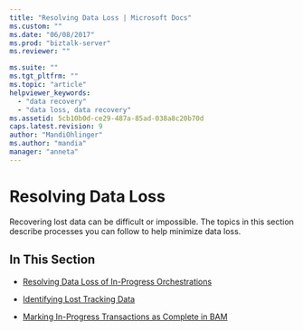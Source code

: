 ```yaml
---
title: "Resolving Data Loss | Microsoft Docs"
ms.custom: ""
ms.date: "06/08/2017"
ms.prod: "biztalk-server"
ms.reviewer: ""

ms.suite: ""
ms.tgt_pltfrm: ""
ms.topic: "article"
helpviewer_keywords: 
  - "data recovery"
  - "data loss, data recovery"
ms.assetid: 5cb10b0d-ce29-487a-85ad-038a8c20b70d
caps.latest.revision: 9
author: "MandiOhlinger"
ms.author: "mandia"
manager: "anneta"
---
```

# Resolving Data Loss
Recovering lost data can be difficult or impossible. The topics in this section describe processes you can follow to help minimize data loss.  
  
## In This Section  
  
-   [Resolving Data Loss of In-Progress Orchestrations](../core/resolving-data-loss-of-in-progress-orchestrations.md)  
  
-   [Identifying Lost Tracking Data](../core/identifying-lost-tracking-data.md)  
  
-   [Marking In-Progress Transactions as Complete in BAM](../core/marking-in-progress-transactions-as-complete-in-bam.md)